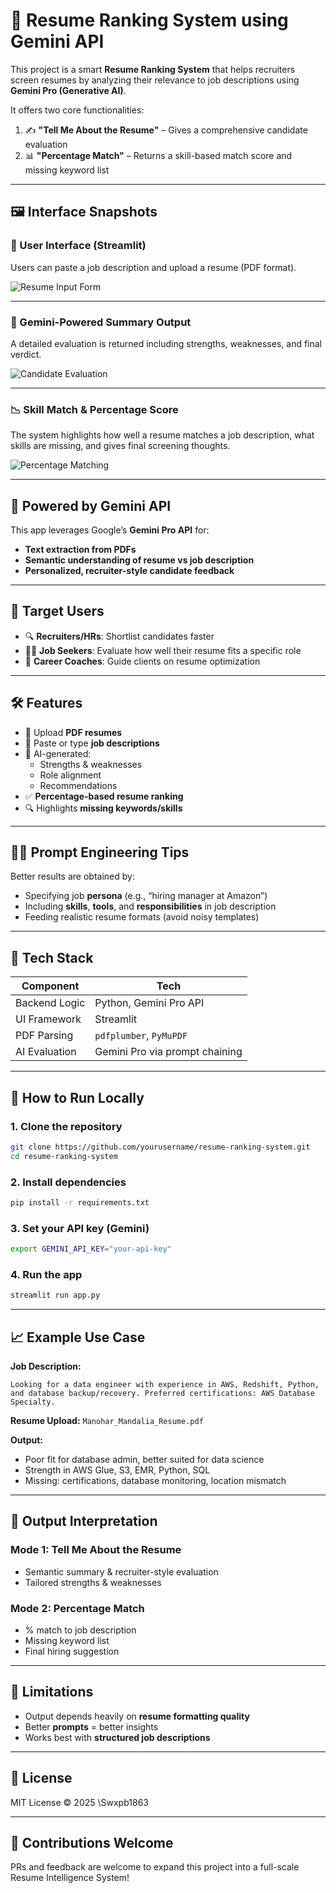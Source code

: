 # 📄 Resume Ranking System using Gemini API

This project is a smart **Resume Ranking System** that helps recruiters screen resumes by analyzing their relevance to job descriptions using **Gemini Pro (Generative AI)**.

It offers two core functionalities:
1. ✍️ **"Tell Me About the Resume"** – Gives a comprehensive candidate evaluation
2. 📊 **"Percentage Match"** – Returns a skill-based match score and missing keyword list

---

## 🖼️ Interface Snapshots

### 📝 User Interface (Streamlit)

Users can paste a job description and upload a resume (PDF format).

![Resume Input Form](./resume_home.png)

---

### 🧠 Gemini-Powered Summary Output

A detailed evaluation is returned including strengths, weaknesses, and final verdict.

![Candidate Evaluation](./resume_about.png)

---

### 📉 Skill Match & Percentage Score

The system highlights how well a resume matches a job description, what skills are missing, and gives final screening thoughts.

![Percentage Matching](./resume_match.png)

---

## 🧠 Powered by Gemini API

This app leverages Google’s **Gemini Pro API** for:
- **Text extraction from PDFs**
- **Semantic understanding of resume vs job description**
- **Personalized, recruiter-style candidate feedback**

---

## 🎯 Target Users

- 🔍 **Recruiters/HRs**: Shortlist candidates faster
- 🧑‍💼 **Job Seekers**: Evaluate how well their resume fits a specific role
- 🧪 **Career Coaches**: Guide clients on resume optimization

---

## 🛠 Features

- 📄 Upload **PDF resumes**
- 📌 Paste or type **job descriptions**
- 🧠 AI-generated:
  - Strengths & weaknesses
  - Role alignment
  - Recommendations
- ✅ **Percentage-based resume ranking**
- 🔍 Highlights **missing keywords/skills**

---

## 🧑‍💼 Prompt Engineering Tips

Better results are obtained by:
- Specifying job **persona** (e.g., “hiring manager at Amazon”)
- Including **skills**, **tools**, and **responsibilities** in job description
- Feeding realistic resume formats (avoid noisy templates)

---

## 🧰 Tech Stack

| Component        | Tech                          |
|------------------|-------------------------------|
| Backend Logic    | Python, Gemini Pro API        |
| UI Framework     | Streamlit                     |
| PDF Parsing      | `pdfplumber`, `PyMuPDF`       |
| AI Evaluation    | Gemini Pro via prompt chaining|

---

## 🚀 How to Run Locally

### 1. Clone the repository
```bash
git clone https://github.com/yourusername/resume-ranking-system.git
cd resume-ranking-system
````

### 2. Install dependencies

```bash
pip install -r requirements.txt
```

### 3. Set your API key (Gemini)

```bash
export GEMINI_API_KEY="your-api-key"
```

### 4. Run the app

```bash
streamlit run app.py
```

---

## 📈 Example Use Case

**Job Description:**

```
Looking for a data engineer with experience in AWS, Redshift, Python, and database backup/recovery. Preferred certifications: AWS Database Specialty.
```

**Resume Upload:** `Manohar_Mandalia_Resume.pdf`

**Output:**

* Poor fit for database admin, better suited for data science
* Strength in AWS Glue, S3, EMR, Python, SQL
* Missing: certifications, database monitoring, location mismatch

---

## 📄 Output Interpretation

### Mode 1: Tell Me About the Resume

* Semantic summary & recruiter-style evaluation
* Tailored strengths & weaknesses

### Mode 2: Percentage Match

* % match to job description
* Missing keyword list
* Final hiring suggestion

---

## 📌 Limitations

* Output depends heavily on **resume formatting quality**
* Better **prompts** = better insights
* Works best with **structured job descriptions**

---

## 📃 License

MIT License © 2025 \Swxpb1863

---

## 🤝 Contributions Welcome

PRs and feedback are welcome to expand this project into a full-scale Resume Intelligence System!

```

